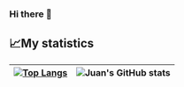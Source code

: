 ### Hi there 👋

## 📈My statistics
|[![Top Langs](https://github-readme-stats.vercel.app/api/top-langs/?username=juanjmartinez&show_icons=true&theme=city_lights&count_private=true)](https://github.com/juanjmartinez/github-readme-stats)|![Juan's GitHub stats](https://github-readme-stats.vercel.app/api?username=juanjmartinez&show_icons=true&theme=city_lights&count_private=true)|
|---|---|


<!--
**juanjmartinez/juanjmartinez** is a ✨ _special_ ✨ repository because its `README.md` (this file) appears on your GitHub profile.

Here are some ideas to get you started:

- 🔭 I’m currently working on ...
- 🌱 I’m currently learning ...
- 👯 I’m looking to collaborate on ...
- 🤔 I’m looking for help with ...
- 💬 Ask me about ...
- 📫 How to reach me: ...
- 😄 Pronouns: ...
- ⚡ Fun fact: ...
-->
